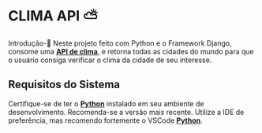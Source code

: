 # CLIMA API ⛅

Introdução-📝
Neste projeto feito com Python e o Framework Django, consome uma **[API de clima](https://openweathermap.org/)**, e retorna todas as cidades do mundo para que o usuário consiga verificar o clima da cidade de seu interesse.

## Requisitos do Sistema

Certifique-se de ter o **[Python](https://www.python.org/downloads/)** instalado em seu ambiente de desenvolvimento. Recomenda-se a versão mais recente. 
Utilize a IDE de preferência, mas recomendo fortemente o VSCode **[Python](https://www.python.org/downloads/)**.








